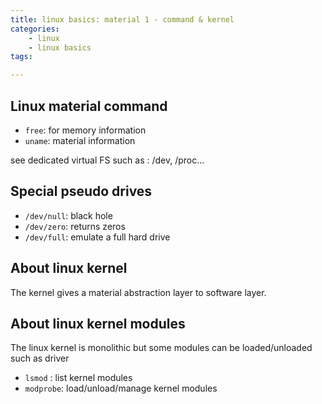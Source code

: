 ```yaml
---
title: linux basics: material 1 - command & kernel
categories:
    - linux
    - linux basics
tags:

---
```


## Linux material command

* `free`: for memory information
* `uname`: material information

see dedicated virtual FS such as : /dev, /proc...

## Special pseudo drives 

* `/dev/null`: black hole
* `/dev/zero`: returns zeros
* `/dev/full`: emulate a full  hard drive


## About linux kernel

The kernel gives a material abstraction layer to software layer. 

## About linux kernel modules

The linux kernel is monolithic but some modules can be loaded/unloaded such as driver


* `lsmod` : list kernel modules
* `modprobe`: load/unload/manage kernel modules